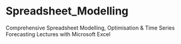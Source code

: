 # Spreadsheet_Modelling
Comprehensive Spreadsheet Modelling, Optimisation &amp; Time Series Forecasting Lectures with Microsoft Excel
